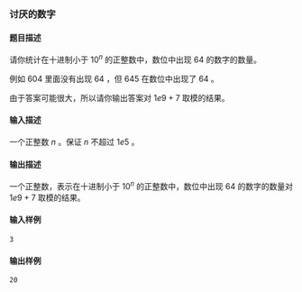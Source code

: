 ### 讨厌的数字

#### 题目描述

请你统计在十进制小于 $10^n$ 的正整数中，数位中出现 $64$ 的数字的数量。

例如 $604$ 里面没有出现 $64$ ，但 $645$ 在数位中出现了 $64$ 。

由于答案可能很大，所以请你输出答案对 $1e9+7$ 取模的结果。

#### 输入描述

一个正整数 $n$ 。保证 $n$ 不超过 $1e5$ 。

#### 输出描述

一个正整数，表示在十进制小于 $10^n$ 的正整数中，数位中出现 $64$ 的数字的数量对 $1e9+7$ 取模的结果。

#### 输入样例

```
3
```

#### 输出样例

```
20
```
